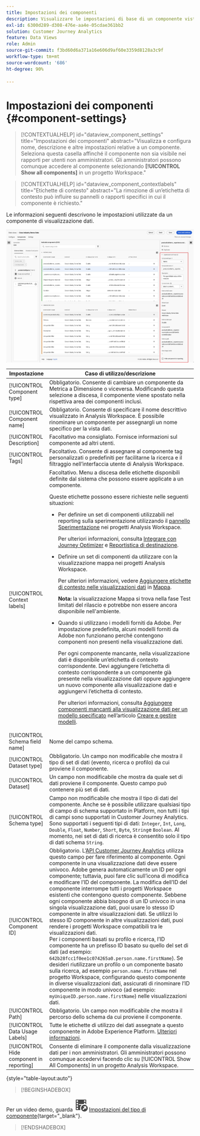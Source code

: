 ```yaml
---
title: Impostazioni dei componenti
description: Visualizzare le impostazioni di base di un componente vista dati.
exl-id: 6300d289-d308-476e-aa4e-05cdae361bb2
solution: Customer Journey Analytics
feature: Data Views
role: Admin
source-git-commit: f3bd60d6a371a16e606d9af60e3359d8128a3c9f
workflow-type: tm+mt
source-wordcount: '686'
ht-degree: 90%

---
```


# Impostazioni dei componenti {#component-settings}

<!-- markdownlint-disable MD034 -->

>[!CONTEXTUALHELP]
>id="dataview_component_settings"
>title="Impostazioni dei componenti"
>abstract="Visualizza e configura nome, descrizione e altre impostazioni relative a un componente. Seleziona questa casella affinché il componente non sia visibile nei rapporti per utenti non amministratori. Gli amministratori possono comunque accedere al componente selezionando **[!UICONTROL Show all components]** in un progetto Workspace."

<!-- markdownlint-enable MD034 -->

<!-- markdownlint-disable MD034 -->

>[!CONTEXTUALHELP]
>id="dataview_component_contextlabels"
>title="Etichette di contesto"
>abstract="La rimozione di un’etichetta di contesto può influire su pannelli o rapporti specifici in cui il componente è richiesto."

<!-- markdownlint-enable MD034 -->


Le informazioni seguenti descrivono le impostazioni utilizzate da un componente di visualizzazione dati.

![Impostazioni dei componenti descritte in questa sezione](../assets/component-settings.png)

| Impostazione | Caso di utilizzo/descrizione |
| --- | --- |
| [!UICONTROL Component type] | Obbligatorio. Consente di cambiare un componente da Metrica a Dimensione o viceversa. Modificando questa selezione a discesa, il componente viene spostato nella rispettiva area dei componenti inclusi. |
| [!UICONTROL Component name] | Obbligatorio. Consente di specificare il nome descrittivo visualizzato in Analysis Workspace. È possibile rinominare un componente per assegnargli un nome specifico per la vista dati. |
| [!UICONTROL Description] | Facoltativo ma consigliato. Fornisce informazioni sul componente ad altri utenti. |
| [!UICONTROL Tags] | Facoltativo. Consente di assegnare al componente tag personalizzati o predefiniti per facilitarne la ricerca e il filtraggio nell’interfaccia utente di Analysis Workspace. |
| [!UICONTROL Context labels] | Facoltativo. Menu a discesa delle etichette disponibili definite dal sistema che possono essere applicate a un componente. <p>Queste etichette possono essere richieste nelle seguenti situazioni:</p> <ul><li>Per definire un set di componenti utilizzabili nel reporting sulla sperimentazione utilizzando il [pannello Sperimentazione](/help/analysis-workspace/c-panels/experimentation.md) nei progetti Analysis Workspace.<p>Per ulteriori informazioni, consulta [Integrare con Journey Optimizer](/help/integrations/ajo.md#data-view) e [Reportistica di destinazione](/help/integrations/at.md).</p></li><li>Definire un set di componenti da utilizzare con la visualizzazione mappa nei progetti Analysis Workspace.<p>Per ulteriori informazioni, vedere [Aggiungere etichette di contesto nelle visualizzazioni dati](/help/analysis-workspace/visualizations/map.md#add-context-labels-in-data-views) in [Mappa](/help/analysis-workspace/visualizations/map.md).</p><p>**Nota:** la visualizzazione Mappa si trova nella fase Test limitati del rilascio e potrebbe non essere ancora disponibile nell&#39;ambiente.</p></li><li>Quando si utilizzano i modelli forniti da Adobe. Per impostazione predefinita, alcuni modelli forniti da Adobe non funzionano perché contengono componenti non presenti nella visualizzazione dati.<p>Per ogni componente mancante, nella visualizzazione dati è disponibile un’etichetta di contesto corrispondente. Devi aggiungere l’etichetta di contesto corrispondente a un componente già presente nella visualizzazione dati oppure aggiungere un nuovo componente alla visualizzazione dati e aggiungervi l’etichetta di contesto.</p><p>Per ulteriori informazioni, consulta [Aggiungere componenti mancanti alla visualizzazione dati per un modello specificato](/help/analysis-workspace/templates/create-templates.md#add-missing-components-to-the-data-view-for-a-given-template) nell’articolo [Creare e gestire modelli](/help/analysis-workspace/templates/create-templates.md).</p> |
| [!UICONTROL Schema field name] | Nome del campo schema. |
| [!UICONTROL Dataset type] | Obbligatorio. Un campo non modificabile che mostra il tipo di set di dati (evento, ricerca o profilo) da cui proviene il componente. |
| [!UICONTROL Dataset] | Un campo non modificabile che mostra da quale set di dati proviene il componente. Questo campo può contenere più set di dati. |
| [!UICONTROL Schema type] | Campo non modificabile che mostra il tipo di dati del componente. Anche se è possibile utilizzare qualsiasi tipo di campo di schema supportato in Platform, non tutti i tipi di campi sono supportati in Customer Journey Analytics. Sono supportati i seguenti tipi di dati: `Integer`, `Int`, `Long`, `Double`, `Float`, `Number`, `Short`, `Byte`, `String`e `Boolean`. Al momento, nei set di dati di ricerca è consentito solo il tipo di dati schema `String`. |
| [!UICONTROL Component ID] | Obbligatorio. L’[API Customer Journey Analytics](https://adobe.io/cja-apis/docs) utilizza questo campo per fare riferimento al componente. Ogni componente in una visualizzazione dati deve essere univoco. Adobe genera automaticamente un ID per ogni componente; tuttavia, puoi fare clic sull’icona di modifica e modificare l’ID del componente. La modifica dell’ID del componente interrompe tutti i progetti Workspace esistenti che contengono questo componente. Sebbene ogni componente abbia bisogno di un ID univoco in una singola visualizzazione dati, puoi usare lo stesso ID componente in altre visualizzazioni dati. Se utilizzi lo stesso ID componente in altre visualizzazioni dati, puoi rendere i progetti Workspace compatibili tra le visualizzazioni dati. <br/>Per i componenti basati su profilo e ricerca, l’ID componente ha un prefisso ID basato su quello del set di dati (ad esempio: `642b28fcc1f0ee1c074265a0.person.name.firstName`). Se desideri riutilizzare un profilo o un componente basato sulla ricerca, ad esempio `person.name.firstName` nel progetto Workspace, configurando questo componente in diverse visualizzazioni dati, assicurati di rinominare l’ID componente in modo univoco (ad esempio: `myUniqueID.person.name.firstName`) nelle visualizzazioni dati. |
| [!UICONTROL Path] | Obbligatorio. Un campo non modificabile che mostra il percorso dello schema da cui proviene il componente. |
| [!UICONTROL Data Usage Labels] | Tutte le etichette di utilizzo dei dati assegnate a questo componente in Adobe Experience Platform. [Ulteriori informazioni](/help/data-views/data-governance.md). |
| [!UICONTROL Hide component in reporting] | Consente di eliminare il componente dalla visualizzazione dati per i non amministratori. Gli amministratori possono comunque accedervi facendo clic su [!UICONTROL Show All Components] in un progetto Analysis Workspace. |

{style="table-layout:auto"}



>[!BEGINSHADEBOX]

Per un video demo, guarda ![VideoCheckedOut](/help/assets/icons/VideoCheckedOut.svg) [Impostazioni del tipo di componente](https://video.tv.adobe.com/v/3412936/?quality=12&learn=on&captions=ita){target="_blank"}.

>[!ENDSHADEBOX]


